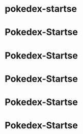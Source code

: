 # pokedex-startse
# Pokedex-Startse
# Pokedex-Startse
# Pokedex-Startse
# Pokedex-Startse
# Pokedex-Startse
